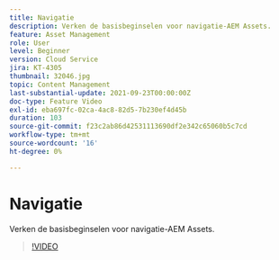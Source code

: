 ```yaml
---
title: Navigatie
description: Verken de basisbeginselen voor navigatie-AEM Assets.
feature: Asset Management
role: User
level: Beginner
version: Cloud Service
jira: KT-4305
thumbnail: 32046.jpg
topic: Content Management
last-substantial-update: 2021-09-23T00:00:00Z
doc-type: Feature Video
exl-id: eba697fc-02ca-4ac8-82d5-7b230ef4d45b
duration: 103
source-git-commit: f23c2ab86d42531113690df2e342c65060b5c7cd
workflow-type: tm+mt
source-wordcount: '16'
ht-degree: 0%

---
```


# Navigatie

Verken de basisbeginselen voor navigatie-AEM Assets.

>[!VIDEO](https://video.tv.adobe.com/v/32046?quality=12&learn=on)
